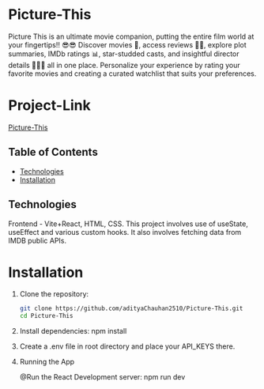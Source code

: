 # Picture-This

Picture This is an ultimate movie companion, putting the entire film world at your fingertips!! 😎😎 Discover movies 🎥, access reviews 🍿🥤, explore plot summaries, IMDb ratings 📊, star-studded casts, and insightful director details 👩🏻‍🎤 all in one place. Personalize your experience by rating your favorite movies and creating a curated watchlist that suits your preferences. 

# Project-Link
[Picture-This](https://picture-this-sigma.vercel.app/)

## Table of Contents

- [Technologies](#technologies)
- [Installation](#installation)

## Technologies

Frontend - Vite+React, HTML, CSS.
This project involves use of useState, useEffect and various custom hooks. It also involves fetching data from IMDB public APIs.

# Installation

1. Clone the repository:

   ```bash
   git clone https://github.com/adityaChauhan2510/Picture-This.git
   cd Picture-This

2. Install dependencies:
   npm install
   
3. Create a .env file in root directory and place your API_KEYS there.

4. Running the App

   @Run the React Development server:
     npm run dev
